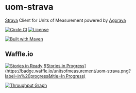 # uom-strava
[Strava](http://www.strava.com/) Client for Units of Measurement powered by [Agorava](http://agorava.org/)

[![Circle CI](https://circleci.com/gh/unitsofmeasurement/uom-strava.svg?style=svg)](https://circleci.com/gh/unitsofmeasurement/uom-strava) 
[![License](http://img.shields.io/badge/license-Apache2-red.svg)](http://opensource.org/licenses/apache-2.0)

[![Built with Maven](http://maven.apache.org/images/logos/maven-feather.png)](http://maven.org/)

Waffle.io
------------
[![Stories in Ready](https://badge.waffle.io/unitsofmeasurement/uom-strava.png?label=ready&title=Ready)](https://waffle.io/unitsofmeasurement/uom-strava)
[![Stories in Progress](https://badge.waffle.io/unitsofmeasurement/uom-strava.png?label=in%20progress&title=In Progress)](https://waffle.io/unitsofmeasurement/uom-strava)

[![Throughput Graph](https://graphs.waffle.io/unitsofmeasurement/uom-strava/throughput.svg)](https://waffle.io/unitsofmeasurement/uom-strava/metrics)
